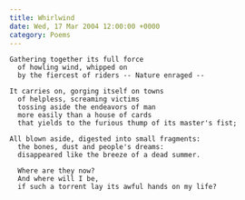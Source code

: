```yaml
---
title: Whirlwind
date: Wed, 17 Mar 2004 12:00:00 +0000
category: Poems
---
```


    Gathering together its full force  
      of howling wind, whipped on  
      by the fiercest of riders -- Nature enraged --

    It carries on, gorging itself on towns  
      of helpless, screaming victims  
      tossing aside the endeavors of man  
      more easily than a house of cards  
      that yields to the furious thump of its master's fist;

    All blown aside, digested into small fragments:  
      the bones, dust and people's dreams:  
      disappeared like the breeze of a dead summer.

      Where are they now?  
      And where will I be,  
      if such a torrent lay its awful hands on my life?



